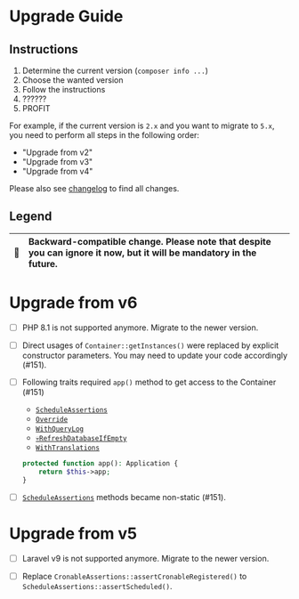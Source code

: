 # Upgrade Guide

[include:file]: ../../docs/Shared/Upgrade.md
[//]: # (start: 8e89e65b3785cb5b41f28a4f3c5b7e0db0110d8047852d71cd99b2cdffd8f57c)
[//]: # (warning: Generated automatically. Do not edit.)

## Instructions

1. Determine the current version (`composer info ...`)
2. Choose the wanted version
3. Follow the instructions
4. ??????
5. PROFIT

For example, if the current version is `2.x` and you want to migrate to `5.x`, you need to perform all steps in the following order:

* "Upgrade from v2"
* "Upgrade from v3"
* "Upgrade from v4"

Please also see [changelog](https://github.com/LastDragon-ru/lara-asp/releases) to find all changes.

## Legend

| 🤝 | Backward-compatible change. Please note that despite you can ignore it now, but it will be mandatory in the future. |
|:--:|:--------------------------------------------------------------------------------------------------------------------|

[//]: # (end: 8e89e65b3785cb5b41f28a4f3c5b7e0db0110d8047852d71cd99b2cdffd8f57c)

# Upgrade from v6

[include:file]: ../../docs/Shared/Upgrade/FromV6.md
[//]: # (start: 470dd21d18d5886f1873b1247130ac8173ed99258e41418c6bd32162325d628b)
[//]: # (warning: Generated automatically. Do not edit.)

* [ ] PHP 8.1 is not supported anymore. Migrate to the newer version.

* [ ] Direct usages of `Container::getInstances()` were replaced by explicit constructor parameters. You may need to update your code accordingly (#151).

[//]: # (end: 470dd21d18d5886f1873b1247130ac8173ed99258e41418c6bd32162325d628b)

* [ ] Following traits required `app()` method to get access to the Container (#151)
  * [`ScheduleAssertions`][code-links/5bf3a6e818e8ec48]
  * [`Override`][code-links/a5e57679c3a947a6]
  * [`WithQueryLog`][code-links/e6637d2e31bd9516]
  * [`💀RefreshDatabaseIfEmpty`][code-links/1e9b6004b06c7c68]
  * [`WithTranslations`][code-links/733eb8fbc4b211a5]

  ```php
  protected function app(): Application {
      return $this->app;
  }
  ```

* [ ] [`ScheduleAssertions`][code-links/5bf3a6e818e8ec48] methods became non-static (#151).

# Upgrade from v5

[include:file]: ../../docs/Shared/Upgrade/FromV5.md
[//]: # (start: 374d3c27b4b7982387512d35047d26f2bce3dd6c7b06bc14e53fdcd74bad8102)
[//]: # (warning: Generated automatically. Do not edit.)

* [ ] Laravel v9 is not supported anymore. Migrate to the newer version.

[//]: # (end: 374d3c27b4b7982387512d35047d26f2bce3dd6c7b06bc14e53fdcd74bad8102)

* [ ] Replace `CronableAssertions::assertCronableRegistered()` to `ScheduleAssertions::assertScheduled()`.

[//]: # (start: code-links)
[//]: # (warning: Generated automatically. Do not edit.)

[code-links/5bf3a6e818e8ec48]: src/Assertions/Application/ScheduleAssertions.php "\LastDragon_ru\LaraASP\Testing\Assertions\Application\ScheduleAssertions"

[code-links/a5e57679c3a947a6]: src/Concerns/Override.php "\LastDragon_ru\LaraASP\Testing\Concerns\Override"

[code-links/e6637d2e31bd9516]: src/Database/QueryLog/WithQueryLog.php "\LastDragon_ru\LaraASP\Testing\Database\QueryLog\WithQueryLog"

[code-links/1e9b6004b06c7c68]: src/Database/RefreshDatabaseIfEmpty.php "\LastDragon_ru\LaraASP\Testing\Database\RefreshDatabaseIfEmpty"

[code-links/733eb8fbc4b211a5]: src/Utils/WithTranslations.php "\LastDragon_ru\LaraASP\Testing\Utils\WithTranslations"

[//]: # (end: code-links)
